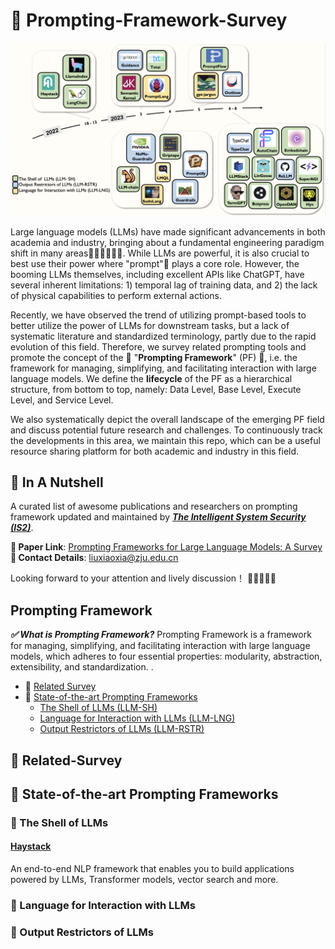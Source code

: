 # 🦊 Prompting-Framework-Survey 

<div align="center">
  <img src="https://github.com/lxx0628/Prompting-Framework-Survey/blob/main/figure/timeline.png" alt="timeline" width="750" />
</div>

Large language models (LLMs) have made significant advancements in both academia and industry, bringing about a fundamental engineering paradigm shift in many areas👩‍🏫🏥🏦👩‍⚖️. While LLMs are powerful, it is also crucial to best use their power where "prompt"🔧 plays a core role. However, the booming LLMs themselves, including excellent APIs like ChatGPT, have several inherent limitations: 1) temporal lag of training data, and 2) the lack of physical capabilities to perform external actions. 

Recently, we have observed the trend of utilizing prompt-based tools to better utilize the power of LLMs for downstream tasks, but a lack of systematic literature and standardized terminology, partly due to the rapid evolution of this field. Therefore, we survey related prompting tools and promote the concept of the 🌟 "**Prompting Framework**" (PF) 🌟, i.e. the framework for managing, simplifying, and facilitating interaction with large language models. We define the **lifecycle** of the PF as a hierarchical structure, from bottom to top, namely: Data Level, Base Level, Execute Level, and Service Level.

We also systematically depict the overall landscape of the emerging PF field and discuss potential future research and challenges. To continuously track the developments in this area, we maintain this repo, which can be a useful resource sharing platform for both academic and industry in this field. 





## 🥜 In A Nutshell

A curated list of awesome publications and researchers on prompting framework updated and maintained by [***The Intelligent System Security (IS2)***](https://is2lab.github.io/).

**📖 Paper Link**: [Prompting Frameworks for Large Language Models: A Survey](https://arxiv.org/abs/2311.12785)
**📮 Contact Details**: liuxiaoxia@zju.edu.cn

Looking forward to your attention and lively discussion！ 🙋‍♂️🙋‍♀️🙋

## Prompting Framework

***✅ What is Prompting Framework?*** Prompting Framework is a framework for managing, simplifying, and facilitating interaction with large language models, which adheres to four essential properties: modularity, abstraction, extensibility, and standardization. .

  - 🌟 [Related Survey](#Related-Survey)
  - 🌟 [State-of-the-art Prompting Frameworks](#State-of-the-art-Prompting-Frameworks)
    * [The Shell of LLMs (LLM-SH)](#The-Shell-of-LLMs)
    * [Language for Interaction with LLMs (LLM-LNG)](#Language-for-Interaction-with-LLMs)
    * [Output Restrictors of LLMs (LLM-RSTR)](#Output-Restrictors-of-LLMs)


## 🌟 Related-Survey


## 🌟 State-of-the-art Prompting Frameworks
### 💫 The Shell of LLMs
####  [**Haystack**](https://github.com/deepset-ai/haystack) 
An end-to-end NLP framework that enables you to build applications powered by LLMs, Transformer models, vector search and more.




### 💫 Language for Interaction with LLMs

### 💫 Output Restrictors of LLMs


